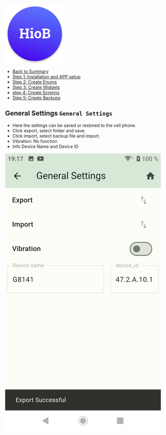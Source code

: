 ![Logo](../../admin/hiob.png)

-   [Back to Summary](/docs/en/README.md)
-   [Step 1: Installation and APP setup](app.md)
-   [Step 2: Create Enums](enum.md)
-   [Step 3: Create Widgets](widgets.md)
-   [step 4: Create Screnns](sreens.md)
-   [Step 5: Create Backups](backups.md)

## General Settings `General Settings`

- Here the settings can be saved or restored to the cell phone.
- Click export, select folder and save.
- Click import, select backup file and import.
- Vibration: No function
- Info Device Name and Device ID

![app_general_settings.png](img/../../de/img/app_general_settings.png)